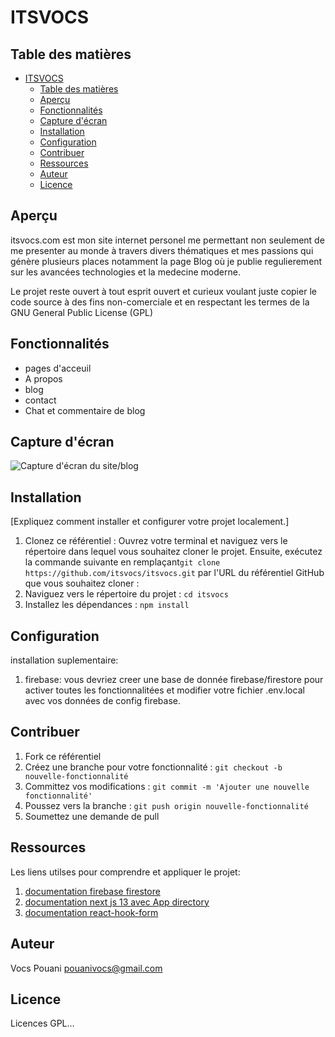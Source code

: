 # ITSVOCS

## Table des matières

* [ITSVOCS](#itsvocs)
  * [Table des matières](#table-des-matières)
  * [Aperçu](#aperçu)
  * [Fonctionnalités](#fonctionnalités)
  * [Capture d'écran](#capture-décran)
  * [Installation](#installation)
  * [Configuration](#configuration)
  * [Contribuer](#contribuer)
  * [Ressources](#ressources)
  * [Auteur](#auteur)
  * [Licence](#licence)

## Aperçu

itsvocs.com est mon site internet personel me permettant non seulement de me presenter au monde à travers divers thématiques et mes passions qui génère plusieurs places notamment la page Blog où je publie regulierement sur les avancées technologies et la medecine moderne.

Le projet reste ouvert à tout esprit ouvert et curieux voulant juste copier le code source à des fins non-comerciale et en respectant les termes de la GNU General Public License (GPL)

## Fonctionnalités

* pages d'acceuil
* A propos
* blog
* contact
* Chat et commentaire de blog

## Capture d'écran

![Capture d'écran du site/blog](/chemin/vers/capture.png)

## Installation

\[Expliquez comment installer et configurer votre projet localement.]

1. Clonez ce référentiel : Ouvrez votre terminal et naviguez vers le répertoire dans lequel vous souhaitez cloner le projet. Ensuite, exécutez la commande suivante en remplaçant`git clone https://github.com/itsvocs/itsvocs.git` par l'URL du référentiel GitHub que vous souhaitez cloner :
2. Naviguez vers le répertoire du projet : `cd itsvocs`
3. Installez les dépendances : `npm install`

## Configuration

installation suplementaire:

1. firebase: vous devriez creer une base de donnée firebase/firestore pour activer toutes les fonctionnalitées et modifier votre fichier .env.local avec vos données de config firebase.

## Contribuer

1. Fork ce référentiel
2. Créez une branche pour votre fonctionnalité : `git checkout -b nouvelle-fonctionnalité`
3. Committez vos modifications : `git commit -m 'Ajouter une nouvelle fonctionnalité'`
4. Poussez vers la branche : `git push origin nouvelle-fonctionnalité`
5. Soumettez une demande de pull

## Ressources

Les liens utilses pour comprendre et appliquer le projet:

1. [documentation firebase firestore](https://firebase.google.com/docs/firestore?hl=fr)
2. [documentation next js 13 avec App directory](https://nextjs.org/docs)
3. [documentation react-hook-form](https://react-hook-form.com/get-started)

## Auteur

Vocs Pouani
<pouanivocs@gmail.com>

## Licence

Licences GPL...
